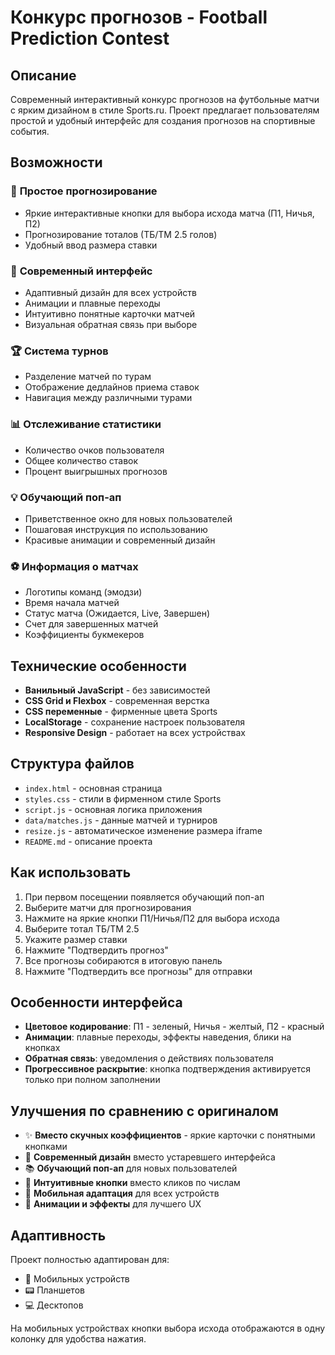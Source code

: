# Конкурс прогнозов - Football Prediction Contest

## Описание

Современный интерактивный конкурс прогнозов на футбольные матчи с ярким дизайном в стиле Sports.ru. Проект предлагает пользователям простой и удобный интерфейс для создания прогнозов на спортивные события.

## Возможности

### 🎯 **Простое прогнозирование**
- Яркие интерактивные кнопки для выбора исхода матча (П1, Ничья, П2)
- Прогнозирование тоталов (ТБ/ТМ 2.5 голов)
- Удобный ввод размера ставки

### 📱 **Современный интерфейс**
- Адаптивный дизайн для всех устройств
- Анимации и плавные переходы
- Интуитивно понятные карточки матчей
- Визуальная обратная связь при выборе

### 🏆 **Система турнов**
- Разделение матчей по турам
- Отображение дедлайнов приема ставок
- Навигация между различными турами

### 📊 **Отслеживание статистики**
- Количество очков пользователя
- Общее количество ставок
- Процент выигрышных прогнозов

### 💡 **Обучающий поп-ап**
- Приветственное окно для новых пользователей
- Пошаговая инструкция по использованию
- Красивые анимации и современный дизайн

### ⚽ **Информация о матчах**
- Логотипы команд (эмодзи)
- Время начала матчей
- Статус матча (Ожидается, Live, Завершен)
- Счет для завершенных матчей
- Коэффициенты букмекеров

## Технические особенности

- **Ванильный JavaScript** - без зависимостей
- **CSS Grid и Flexbox** - современная верстка
- **CSS переменные** - фирменные цвета Sports
- **LocalStorage** - сохранение настроек пользователя
- **Responsive Design** - работает на всех устройствах

## Структура файлов

- `index.html` - основная страница
- `styles.css` - стили в фирменном стиле Sports
- `script.js` - основная логика приложения
- `data/matches.js` - данные матчей и турниров
- `resize.js` - автоматическое изменение размера iframe
- `README.md` - описание проекта

## Как использовать

1. При первом посещении появляется обучающий поп-ап
2. Выберите матчи для прогнозирования
3. Нажмите на яркие кнопки П1/Ничья/П2 для выбора исхода
4. Выберите тотал ТБ/ТМ 2.5
5. Укажите размер ставки
6. Нажмите "Подтвердить прогноз"
7. Все прогнозы собираются в итоговую панель
8. Нажмите "Подтвердить все прогнозы" для отправки

## Особенности интерфейса

- **Цветовое кодирование**: П1 - зеленый, Ничья - желтый, П2 - красный
- **Анимации**: плавные переходы, эффекты наведения, блики на кнопках
- **Обратная связь**: уведомления о действиях пользователя
- **Прогрессивное раскрытие**: кнопка подтверждения активируется только при полном заполнении

## Улучшения по сравнению с оригиналом

- ✨ **Вместо скучных коэффициентов** - яркие карточки с понятными кнопками
- 🎨 **Современный дизайн** вместо устаревшего интерфейса
- 📚 **Обучающий поп-ап** для новых пользователей
- 🎯 **Интуитивные кнопки** вместо кликов по числам
- 📱 **Мобильная адаптация** для всех устройств
- 🎉 **Анимации и эффекты** для лучшего UX

## Адаптивность

Проект полностью адаптирован для:
- 📱 Мобильных устройств
- 📟 Планшетов
- 💻 Десктопов

На мобильных устройствах кнопки выбора исхода отображаются в одну колонку для удобства нажатия. 